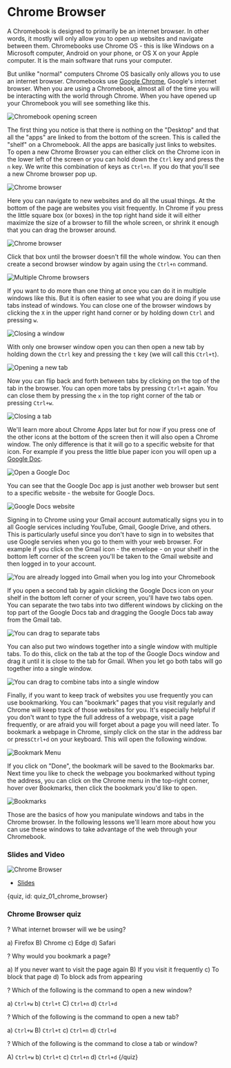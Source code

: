 # Chrome Browser

A Chromebook is designed to primarily be an internet browser. In other words, it mostly will only allow you to open up websites and navigate between them. Chromebooks use Chrome OS - this is like Windows on a Microsoft computer, Android on your phone, or OS X on your Apple computer. It is the main software that runs your computer. 

But unlike "normal" computers Chrome OS basically only allows you to use an internet browser. Chromebooks use [Google Chrome](https://www.google.com/chrome/), Google's internet browser. When you are using a Chromebook, almost all of the time you will be interacting with the world through Chrome. When you have opened up your Chromebook you will see something like this. 

![Chromebook opening screen](images/01_chromebrowser/01_chromebookintro_chromebrowser-1.png)


The first thing you notice is that there is nothing on the "Desktop" and that all the "apps" are linked to from the bottom of the screen. This is called the "shelf" on a Chromebook. All the apps are basically just links to websites. To open a new Chrome Browser you can either click on the Chrome icon in the lower left of the screen or you can hold down the `Ctrl` key and press the `n` key. We write this combination of keys as `Ctrl+n`. If you do that you'll see a new Chrome browser pop up. 

![Chrome browser](images/01_chromebrowser/01_chromebookintro_chromebrowser-2.png)


Here you can navigate to new websites and do all the usual things. At the bottom of the page are websites you visit frequently. In Chrome if you press the little square box (or boxes) in the top right hand side it will either maximize the size of a browser to fill the whole screen, or shrink it enough that you can drag the browser around. 

![Chrome browser](images/01_chromebrowser/01_chromebookintro_chromebrowser-3.png)

Click that box until the browser doesn't fill the whole window. You can then create a second browser window by again using the `Ctrl+n` command. 

![Multiple Chrome browsers](images/01_chromebrowser/01_chromebookintro_chromebrowser-4.png)


If you want to do more than one thing at once you can do it in multiple windows like this. But it is often easier to see what you are doing if you use tabs instead of windows. You can close one of the browser windows by clicking the `X` in the upper right hand corner or by holding down `Ctrl` and pressing `w`.


![Closing a window](images/01_chromebrowser/01_chromebookintro_chromebrowser-5.png)

With only one browser window open you can then open a new tab by holding down the `Ctrl` key and pressing the `t` key (we will call this `Ctrl+t`). 

![Opening a new tab](images/01_chromebrowser/01_chromebookintro_chromebrowser-6.png)

Now you can flip back and forth between tabs by clicking on the top of the tab in the browser. You can open more tabs by pressing `Ctrl+t` again. You can close them by pressing the `x` in the top right corner of the tab or pressing `Ctrl+w`.


![Closing a tab](images/01_chromebrowser/01_chromebookintro_chromebrowser-7.png)


We'll learn more about Chrome Apps later but for now if you press one of the other icons at the bottom of the screen then it will also open a Chrome window. The only difference is that it will go to a specific website for that icon. For example if you press the little blue paper icon you will open up a [Google Doc](https://www.google.com/docs/about/). 

![Open a Google Doc](images/01_chromebrowser/01_chromebookintro_chromebrowser-8.png)

You can see that the Google Doc app is just another web browser but sent to a specific website - the website for Google Docs. 

![Google Docs website](images/01_chromebrowser/01_chromebookintro_chromebrowser-9.png)

Signing in to Chrome using your Gmail account automatically signs you in to all Google services including YouTube, Gmail, Google Drive, and others. This is particularly useful since you don't have to sign in to websites that use Google servies when you go to them with your web browser.  For example if you click on the Gmail icon - the envelope - on your shelf in the bottom left corner of the screen you'll be taken to the Gmail website and then logged in to your account. 

![You are already logged into Gmail when you log into your Chromebook](images/01_chromebrowser/01_chromebookintro_chromebrowser-10.png)


If you open a second tab by again clicking the Google Docs icon on your shelf in the bottom left corner of your screen, you'll have two tabs open. You can separate the two tabs into two different windows by clicking on the top part of the Google Docs tab and dragging the Google Docs tab away from the Gmail tab. 

![You can drag to separate tabs](images/01_chromebrowser/01_chromebookintro_chromebrowser-11.png)

You can also put two windows together into a single window with multiple tabs. To do this, click on the tab at the top of the Google Docs window and drag it until it is close to the tab for Gmail. When you let go both tabs will go together into a single window. 

![You can drag to combine tabs into a single window](images/01_chromebrowser/01_chromebookintro_chromebrowser-12.png)


Finally, if you want to keep track of websites you use frequently you can use bookmarking. You can "bookmark" pages that you visit regularly and Chrome will keep track of those websites for you. It's especially helpful if you don't want to type the full address of a webpage, visit a page frequently, or are afraid you will forget about a page you will need later. To bookmark a webpage in Chrome, simply click on the star in the address bar or press`Ctrl+d` on your keyboard. This will open the following window.

![Bookmark Menu](images/01_chromebrowser/01_chromebookintro_chromebrowser-13.png)

If you click on "Done", the bookmark will be saved to the Bookmarks bar. Next time you like to check the webpage you bookmarked without typing the address, you can click on the Chrome menu in the top-right corner, hover over Bookmarks, then click the bookmark you'd like to open.

![Bookmarks](images/01_chromebrowser/01_chromebookintro_chromebrowser-14.png)

Those are the basics of how you manipulate windows and tabs in the Chrome browser. In the following lessons we'll learn more about how you can use these windows to take advantage of the web through your Chromebook. 



### Slides and Video

![Chrome Browser](https://youtu.be/1PQ6_Bdb9ag)

* [Slides](https://docs.google.com/presentation/d/1ywZbtFacZK0UIsnt2g-sheC9du_rw_7XZ1FX4rRt27M/edit?usp=sharing)


{quiz, id: quiz_01_chrome_browser}

### Chrome Browser quiz

? What internet browser will we be using?

a) Firefox
B) Chrome
c) Edge
d) Safari

? Why would you bookmark a page?

a) If you never want to visit the page again
B) If you visit it frequently
c) To block that page
d) To block ads from appearing

? Which of the following is the command to open a new window?

a) `Ctrl+w`
b) `Ctrl+t`
C) `Ctrl+n`
d) `Ctrl+d`


? Which of the following is the command to open a new tab?

a) `Ctrl+w`
B) `Ctrl+t`
c) `Ctrl+n`
d) `Ctrl+d`


? Which of the following is the command to close a tab or window?

A) `Ctrl+w`
b) `Ctrl+t`
c) `Ctrl+n`
d) `Ctrl+d`
{/quiz}

